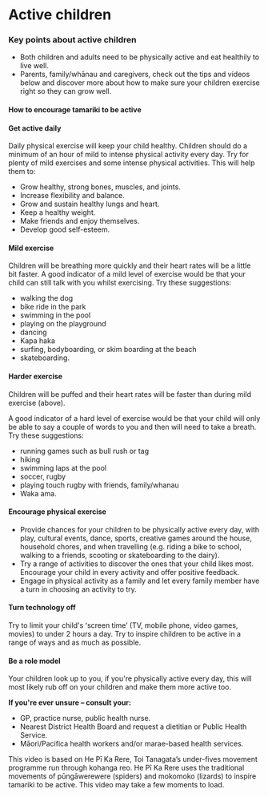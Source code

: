 # Active children

### Key points about active children

- Both children and adults need to be physically active and eat healthily to live well.
- Parents, family/whānau and caregivers, check out the tips and videos below and discover more about how to make sure your children exercise right so they can grow well.

#### How to encourage tamariki to be active

#### Get active daily

Daily physical exercise will keep your child healthy. Children should do a minimum of an hour of mild to intense physical activity every day. Try for plenty of mild exercises and some intense physical activities. This will help them to:

- Grow healthy, strong bones, muscles, and joints.
- Increase flexibility and balance.
- Grow and sustain healthy lungs and heart.
- Keep a healthy weight.
- Make friends and enjoy themselves.
- Develop good self-esteem.

#### Mild exercise

Children will be breathing more quickly and their heart rates will be a little bit faster. A good indicator of a mild level of exercise would be that your child can still talk with you whilst exercising. Try these suggestions:

- walking the dog
- bike ride in the park
- swimming in the pool
- playing on the playground
- dancing
- Kapa haka
- surfing, bodyboarding, or skim boarding at the beach
- skateboarding.

#### Harder exercise

Children will be puffed and their heart rates will be faster than during mild exercise (above).

A good indicator of a hard level of exercise would be that your child will only be able to say a couple of words to you and then will need to take a breath. Try these suggestions:

- running games such as bull rush or tag
- hiking
- swimming laps at the pool
- soccer, rugby
- playing touch rugby with friends, family/whanau
- Waka ama.

#### Encourage physical exercise

- Provide chances for your children to be physically active every day, with play, cultural events, dance, sports, creative games around the house, household chores, and when travelling (e.g. riding a bike to school, walking to a friends, scooting or skateboarding to the dairy).
- Try a range of activities to discover the ones that your child likes most. Encourage your child in every activity and offer positive feedback.
- Engage in physical activity as a family and let every family member have a turn in choosing an activity to try.

#### Turn technology off

Try to limit your child's ʻscreen timeʼ (TV, mobile phone, video games, movies) to under 2 hours a day. Try to inspire children to be active in a range of ways and as much as possible.

#### Be a role model

Your children look up to you, if you're physically active every day, this will most likely rub off on your children and make them more active too.

**If you're ever unsure – consult your:**

- GP, practice nurse, public health nurse.
- Nearest District Health Board and request a dietitian or Public Health Service.
- Māori/Pacifica health workers and/or marae-based health services.

This video is based on He Pī Ka Rere, Toi Tanagata’s under-fives movement programme run through kohanga reo. He Pī Ka Rere uses the traditional movements of pūngāwerewere (spiders) and mokomoko (lizards) to inspire tamariki to be active. This video may take a few moments to load.
